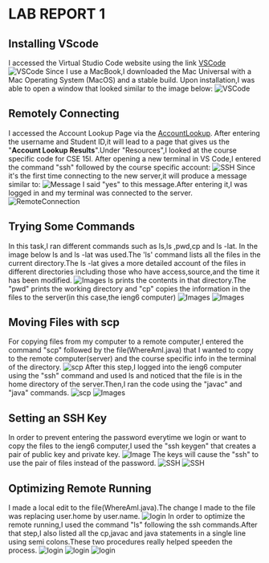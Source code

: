 # LAB REPORT 1
## Installing VScode
I accessed the Virtual Studio Code website using the link [VSCode]( https://code.visualstudio.com/)
![VSCode](VSCode-Download.png)
Since I use a MacBook,I downloaded the Mac Universal with a Mac Operating System (MacOS) and a stable build.
 Upon installation,I was able to open a window that looked similar to the image below:
![VSCode](VSCode-2.png)
## Remotely Connecting
I accessed the Account Lookup Page via the [AccountLookup](https://sdacs.ucsd.edu/~icc/index.php).
After entering the username and Student ID,it will lead to a page that gives us the "**Account Lookup Results**".Under "Resources",I looked at the course specific code for CSE 15l.
After opening a new terminal in VS Code,I entered the command "ssh" followed by the course specific account:
![SSH](ssh.png)
Since it's the first time connecting to the new server,it will produce a message similar to:
![Message](Message.png)
I said "yes" to this message.After entering it,I was logged in and my terminal was connected to the server.
![RemoteConnection](RemoteConnection.png)

## Trying Some Commands
In this task,I ran different commands such as ls,ls <directory>,pwd,cp and ls -lat.
In the image below ls and ls -lat was used.The 'ls' command lists all the files in the current directory.The ls -lat gives a more detailed account of the files in different directories including those who have access,source,and the time it has been modified.
![Images](abc.png)
ls <directory> prints the contents in that directory.The "pwd" prints the working directory and "cp" copies the information in the files to the server(in this case,the ieng6 computer)
![Images](def.png)
![Images](ghi.png)

## Moving Files with scp
For copying files from my computer to a remote computer,I entered the command "scp" followed by the file(WhereAmI.java) that I wanted to copy to the remote computer(server) and the course specific info in the terminal of the directory.
![scp](MovingFiles-scp.png)
After this step,I logged into the ieng6 computer using the "ssh" command and used ls and noticed that the file is in the home directory of the server.Then,I ran the code using the "javac" and "java" commands.
![scp](MovingFiles(nopassword)-scp.png)
![Images](ghi.png)
## Setting an SSH Key
In order to prevent entering the password everytime we login or want to copy the files to the ieng6 computer,I used the "ssh keygen" that creates a pair of public key and private key.
![Image](RandomART.png)
The keys will cause the "ssh" to use the pair of files instead of the password.
![SSH](ssh-logout.png)
![SSH](SSHkey-nopassword.png)
## Optimizing Remote Running
I made a local edit to the file(WhereAmI.java).The change I made to the file was replacing user.home by user.name.
![login](LocalEdit.png)
In order to optimize the remote running,I used the command "ls" following the ssh commands.After that step,I also listed all the cp,javac and java statements in a single line using semi colons.These two procedures really helped speeden the process.
![login](task7.png)
![login](code2.png)
![login](FinalOutput.png)
